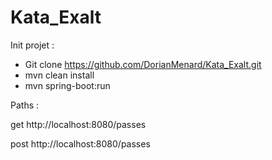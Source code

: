 # Kata_Exalt

Init projet :

- Git clone https://github.com/DorianMenard/Kata_Exalt.git
- mvn clean install
- mvn spring-boot:run

Paths :

get http://localhost:8080/passes

post http://localhost:8080/passes


